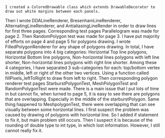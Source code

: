 
	I created a ColoredDrawable class which extends DrawableDecorator to draw out white margins between each panels. 
  Then I wrote DDALineRenderer, BresenhamLineRenderer, AlternatingLineRenderer, and AntialiasingLineRender in order to draw lines for first three pages. 
  Corresponding test pages Parallelogram was made for page 2. Then RandomPolygon test was made for page 3. 
	I have put majority of efforts on page 4 and page 5 for polygons drawing. 
  I wrote FilledPolygonRenderer for any shape of polygons drawing. 
  In total, I have separate polygons into 4 big categories: Horizontal Top line polygons, Horizontal Bottom line polygons, 
  Non-horizontal lines polygons with left line shorter, Non-horizontal lines polygons with right line shorter. 
  Among these 4 categories, I have separated 3 sub-categories for each: top/bottom vertex in middle, left or right of the other two vertices. 
  Using a function called fillPixels_leftToRight to draw from left to right. 
	Then corresponding polygon renderer test pages StarburstPolygonTest, MeshPolygonTest and RandomPolygonTest were made. 
  There is a main issue that I put lots of time in but cannot fix, when turned to page 5, it is easy to see there are polygons that are overlapping. 
  Especially in the middle of the starburstPolygon. Same thing happened to MeshpolygonTest, there were overlapping that can see visually between some horizontal lines. 
  I first suspect the problem was caused by drawing of polygons with horizontal line. So I added if statement to fix it, 
  but main problem still occurs. Then I suspect it is because of the rounding of double type to int type, 
  in which lost information. However, I still cannot really fix it.
